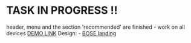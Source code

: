 # TASK IN PROGRESS !!
header, menu and the section 'recommended' are finished - work on all devices
[DEMO LINK](https://meljaszuk.github.io/layout_miami/)
Design: - [BOSE landing](https://www.figma.com/file/DtkQmQ797hk0nI4KfMi2Uq/BOSE-New-Version?type=design&node-id=6703-88&t=L7eKz5YKLN0m5WxR-0)


